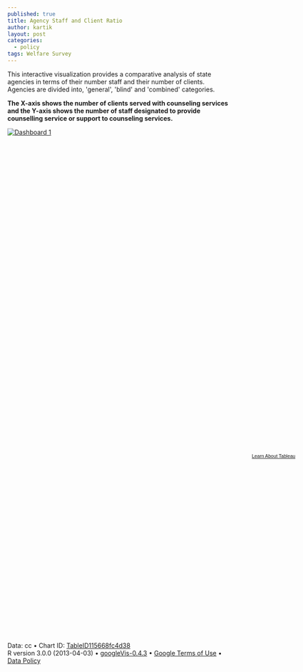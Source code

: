 ```yaml
---
published: true
title: Agency Staff and Client Ratio
author: kartik
layout: post
categories: 
  - policy
tags: Welfare Survey
---
```


This interactive visualization provides a comparative analysis of state agencies in terms of their number staff and their number of clients. Agencies are divided into, 'general', 'blind' and 'combined' categories.

**The X-axis shows the number of clients served with counseling services and the Y-axis shows the number of staff designated to provide counselling service or support to counseling services.**




<script type='text/javascript' src='http://public.tableausoftware.com/javascripts/api/viz_v1.js'></script><div class='tableauPlaceholder' style='width: 654px; height: 728px;'><noscript><a href='#'><img alt='Dashboard 1 ' src='http:&#47;&#47;public.tableausoftware.com&#47;static&#47;images&#47;Co&#47;CounselingStaff&#47;Dashboard1&#47;1_rss.png' style='border: none' /></a></noscript><object class='tableauViz' width='654' height='728' style='display:none;'><param name='host_url' value='http%3A%2F%2Fpublic.tableausoftware.com%2F' /> <param name='site_root' value='' /><param name='name' value='CounselingStaff&#47;Dashboard1' /><param name='tabs' value='no' /><param name='toolbar' value='yes' /><param name='static_image' value='http:&#47;&#47;public.tableausoftware.com&#47;static&#47;images&#47;Co&#47;CounselingStaff&#47;Dashboard1&#47;1.png' / > <param name='animate_transition' value='yes' /><param name='display_static_image' value='yes' /><param name='display_spinner' value='yes' /><param name='display_overlay' value='yes' /><param name='display_count' value='yes' /></object></div><div style='width:654px;height:22px;padding:0px 10px 0px 0px;color:black;font:normal 8pt verdana,helvetica,arial,sans-serif;'><div style='float:right; padding-right:8px;'><a href='http://www.tableausoftware.com/public/about-tableau-products?ref=http://public.tableausoftware.com/views/CounselingStaff/Dashboard1' target='_blank'>Learn About Tableau</a></div></div>
  


<script type="text/javascript">
 
// jsData 
function gvisDataTableID115668fc4d38 () {
  var data = new google.visualization.DataTable();
  var datajson =
[
 [
 "Alabama",
"Combined",
5429,
502 
],
[
 "Alaska",
"Combined",
2751,
76 
],
[
 "American Samoa",
"Combined",
217,
14 
],
[
 "Arizona",
"Combined",
15601,
291 
],
[
 "Arkansas",
"Blind",
937,
56 
],
[
 "California",
"Combined",
58329,
1300 
],
[
 "Colorado",
"Combined",
16414,
189 
],
[
 "Connecticut",
"Blind",
293,
21 
],
[
 "Connecticut",
"General",
6345,
130 
],
[
 "Delaware",
"Blind",
182,
9 
],
[
 "Delaware",
"General",
10358,
55 
],
[
 "District of Columbia",
"Combined",
283,
61 
],
[
 "Florida",
"Blind",
726,
168 
],
[
 "Florida",
"General",
53498,
696 
],
[
 "Georgia",
"Combined",
26170,
764 
],
[
 "Guam",
"Combined",
67,
13 
],
[
 "Hawaii",
"Combined",
1549,
65 
],
[
 "Idaho",
"Blind",
55,
28 
],
[
 "Idaho",
"General",
10033,
122 
],
[
 "Illinois",
"Combined",
28662,
448 
],
[
 "Indiana",
"Combined",
18063,
266 
],
[
 "Iowa",
"Blind",
253,
28 
],
[
 "Iowa",
"General",
32629,
194 
],
[
 "Kansas",
"Combined",
10861,
123 
],
[
 "Kentucky",
"General",
29311,
316 
],
[
 "Kentucky",
"Blind",
1334,
43 
],
[
 "Louisiana",
"Combined",
25937,
242 
],
[
 "Maine",
"General",
6187,
117 
],
[
 "Maine",
"Blind",
346,
25 
],
[
 "Maryland",
"Combined",
19950,
338 
],
[
 "Massachusetts",
"Blind",
1017,
89 
],
[
 "Massachusetts",
"General",
11712,
373 
],
[
 "Michigan",
"Blind",
1501,
78 
],
[
 "Michigan",
"General",
33648,
439 
],
[
 "Minnesota",
"General",
12172,
308 
],
[
 "Minnesota",
"Blind",
177,
43 
],
[
 "Mississippi",
"Combined",
18151,
462 
],
[
 "Missouri",
"General",
17340,
250 
],
[
 "Missouri",
"Blind",
1113,
74 
],
[
 "Montana",
"Combined",
5650,
80 
],
[
 "Nebraska",
"Blind",
520,
38 
],
[
 "Nebraska",
"General",
3426,
157 
],
[
 "Nevada",
"Combined",
5303,
101 
],
[
 "New Hampshire",
"Combined",
1707,
76 
],
[
 "New Jersey",
"Blind",
1508,
67 
],
[
 "New Jersey",
"General",
23916,
218 
],
[
 "New Mexico",
"Blind",
243,
40 
],
[
 "New Mexico",
"General",
7816,
117 
],
[
 "New York",
"Blind",
279,
85 
],
[
 "New York",
"General",
70559,
617 
],
[
 "North Carolina",
"Blind",
2773,
152 
],
[
 "North Carolina",
"General",
52708,
743 
],
[
 "North Dakota",
"Combined",
4785,
75 
],
[
 "Northern Marianas",
"Combined",
174,
7 
],
[
 "Ohio",
"Combined",
16361,
385 
],
[
 "Oklahoma",
"Combined",
17966,
319 
],
[
 "Oregon",
"Blind",
466,
41 
],
[
 "Oregon",
"General",
11854,
200 
],
[
 "Pennsylvania",
"Combined",
21179,
820 
],
[
 "Puerto Rico",
"Combined",
23901,
841 
],
[
 "Rhode Island",
"Combined",
6192,
59 
],
[
 "South Carolina",
"Blind",
532,
84 
],
[
 "South Carolina",
"General",
13556,
713 
],
[
 "South Dakota",
"Blind",
486,
13 
],
[
 "South Dakota",
"General",
4522,
58 
],
[
 "Tennessee",
"Combined",
14440,
523 
],
[
 "Texas",
"Blind",
7851,
364 
],
[
 "Texas",
"General",
56961,
1109 
],
[
 "Utah",
"Combined",
8281,
242 
],
[
 "Vermont",
"Blind",
194,
9 
],
[
 "Vermont",
"General",
6773,
94 
],
[
 "Virgin Islands",
"Combined",
249,
18 
],
[
 "Virginia",
"Blind",
767,
80 
],
[
 "Virginia",
"General",
21495,
443 
],
[
 "Washington",
"Blind",
356,
48 
],
[
 "Washington",
"General",
14058,
246 
],
[
 "West Virginia",
"Combined",
4893,
263 
],
[
 "Wisconsin",
"Combined",
29352,
252 
],
[
 "Wyoming",
"Combined",
3800,
54 
] 
];
data.addColumn('string','State.Name');
data.addColumn('string','Agency');
data.addColumn('number','Client');
data.addColumn('number','Staff');
data.addRows(datajson);
return(data);
}
 
// jsDrawChart
function drawChartTableID115668fc4d38() {
  var data = gvisDataTableID115668fc4d38();
  var options = {};
options["allowHtml"] = true;
options["height"] =    400;
options["width"] = 700;

     var chart = new google.visualization.Table(
       document.getElementById('TableID115668fc4d38')
     );
     chart.draw(data,options);
    

}
  
 
// jsDisplayChart
(function() {
  var pkgs = window.__gvisPackages = window.__gvisPackages || [];
  var callbacks = window.__gvisCallbacks = window.__gvisCallbacks || [];
  var chartid = "table";

  // Manually see if chartid is in pkgs (not all browsers support Array.indexOf)
  var i, newPackage = true;
  for (i = 0; newPackage && i < pkgs.length; i++) {
    if (pkgs[i] === chartid)
      newPackage = false;
  }
  if (newPackage)
    pkgs.push(chartid);

  // Add the drawChart function to the global list of callbacks
  callbacks.push(drawChartTableID115668fc4d38);
})();
function displayChartTableID115668fc4d38() {
  var pkgs = window.__gvisPackages = window.__gvisPackages || [];
  var callbacks = window.__gvisCallbacks = window.__gvisCallbacks || [];
  window.clearTimeout(window.__gvisLoad);
  // The timeout is set to 100 because otherwise the container div we are
  // targeting might not be part of the document yet
  window.__gvisLoad = setTimeout(function() {
    var pkgCount = pkgs.length;
    google.load("visualization", "1", { packages:pkgs, callback: function() {
      if (pkgCount != pkgs.length) {
        // Race condition where another setTimeout call snuck in after us; if
        // that call added a package, we must not shift its callback
        return;
      }
      while (callbacks.length > 0)
        callbacks.shift()();
    } });
  }, 100);
}
 
// jsFooter
 </script>
 
<!-- jsChart -->  
<script type="text/javascript" src="https://www.google.com/jsapi?callback=displayChartTableID115668fc4d38"></script>
 
<!-- divChart -->
  
<div id="TableID115668fc4d38"
  style="width: 600px; height: 400px;">
</div>
 <div><span>Data: cc &#8226; Chart ID: <a href="Chart_TableID115668fc4d38.html">TableID115668fc4d38</a></span><br /> 
<span> 
R version 3.0.0 (2013-04-03) &#8226; <a href="http://code.google.com/p/google-motion-charts-with-r/">googleVis-0.4.3</a>
&#8226; <a href="https://developers.google.com/terms/">Google Terms of Use</a> &#8226; <a href="https://google-developers.appspot.com/chart/interactive/docs/gallery/table.html#Data_Policy">Data Policy</a>
</span></div>